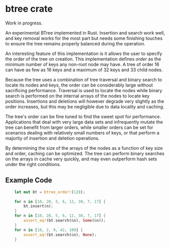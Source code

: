 # btree crate

Work in progress.

An experimental BTree implemented in Rust. Insertion and search work well, and
key removal works for the most part but needs some finishing touches to ensure
the tree remains properly balanced during the operation.

An interesting feature of this implementation is it allows the user to specify
the order of the tree on creation. This implementation defines *order* as the 
minimum number of keys any non-root node may have. A tree of order 16 can have 
as few as 16 keys and a maximum of 32 keys and 33 child nodes.

Because the tree uses a combination of tree traversal and binary search to
locate its nodes and keys, the order can be considerably large without 
sacrificing performance. Traversal is used to locate the nodes while binary 
search is performed on the internal arrays of the nodes to locate key positions. 
Insertions and deletions will however degrade very slightly as the order 
increases, but this may be negligible due to data locality and caching.

The tree's order can be fine tuned to find the sweet spot for performance.
Applications that deal with very large data sets and infrequently mutate the 
tree can benefit from larger orders, while smaller orders can be set for
scenarios dealing with relatively small numbers of keys, or that perform
a majority of insertion and deletion operations.

By determining the size of the arrays of the nodes as a function of key size
and order, caching can be optimized. The tree can perform binary searches on
the arrays in cache very quickly, and may even outperform hash sets under
the right conditions.


## Example Code

```rust
    let mut bt = btree_order!(128);
    
    for n in [10, 20, 5, 6, 12, 30, 7, 17] {
        bt.insert(n);
    }
    for n in [10, 20, 5, 6, 12, 30, 7, 17] {
        assert_eq!(bt.search(&n), Some(&n));
    }
    for n in [18, 2, 9, 42, 100] {
        assert_eq!(bt.search(&n), None);
    }
```
